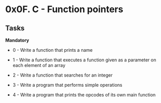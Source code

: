 # 0x0F. C - Function pointers #

## Tasks ##

**Mandatory**
* 0 - Write a function that prints a name

* 1 - Write a function that executes a function given as a parameter on each element of an array

* 2 - Write a function that searches for an integer

* 3 - Write a program that performs simple operations

* 4 - Write a program that prints the opcodes of its own main function


